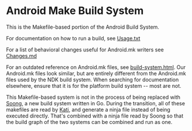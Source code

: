 # Android Make Build System

This is the Makefile-based portion of the Android Build System.

For documentation on how to run a build, see [Usage.txt](Usage.txt)

For a list of behavioral changes useful for Android.mk writers see
[Changes.md](Changes.md)

For an outdated reference on Android.mk files, see
[build-system.html](/core/build-system.html). Our Android.mk files look similar,
but are entirely different from the Android.mk files used by the NDK build
system. When searching for documentation elsewhere, ensure that it is for the
platform build system -- most are not.

This Makefile-based system is not in the process of being replaced with [Soong], a
new build system written in Go. During the transition, all of these makefiles
are read by [Kati], and generate a ninja file instead of being executed
directly. That's combined with a ninja file read by Soong so that the build
graph of the two systems can be combined and run as one.

[Kati]: https://github.com/google/kati
[Soong]: https://android.googlesource.com/platform/build/soong/+/master
